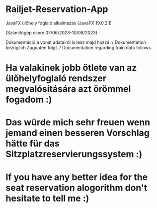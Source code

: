# Railjet-Reservation-App
JavaFX ülőhely foglaló alkalmazás (JavaFX 19.0.2.1)

(Számítógép csere 07/06/2023-10/06/2023)

Dokumentáció a vonat adatairól is lesz majd hozzá. / Dokumentation bezüglich Zugdaten folgt. / Documentation regarding train data follows.


# Ha valakinek jobb ötlete van az ülőhelyfoglaló rendszer megvalósítására azt örömmel fogadom :)
# Das würde mich sehr freuen wenn jemand einen besseren Vorschlag hätte für das Sitzplatzreservierungssystem :)
# If you have any better idea for the seat reservation alogorithm don't hesitate to tell me :)
